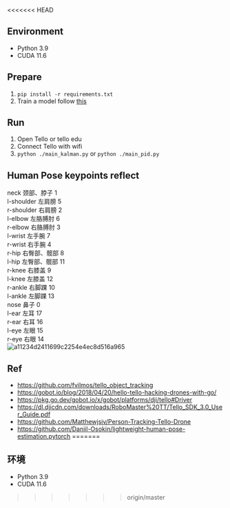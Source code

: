 <<<<<<< HEAD

## Environment
* Python 3.9
* CUDA 11.6
## Prepare
1.  `pip install -r requirements.txt`
2.  Train a model follow [this](https://github.com/Daniil-Osokin/lightweight-human-pose-estimation.pytorch)
## Run
1.  Open Tello or tello edu
2.  Connect Tello with wifi
3.  `python ./main_kalman.py` or `python ./main_pid.py`

## Human Pose keypoints reflect
neck 颈部、脖子 1  
l-shoulder 左肩膀 5  
r-shoulder 右肩膀 2  
l-elbow 左胳膊肘 6  
r-elbow 右胳膊肘 3  
l-wrist 左手腕 7  
r-wrist 右手腕 4  
r-hip 右臀部、髋部 8  
l-hip 左臀部、髋部 11  
r-knee 右膝盖 9  
l-knee 左膝盖 12  
r-ankle 右脚踝 10  
l-ankle 左脚踝 13  
nose 鼻子 0  
l-ear 左耳 17  
r-ear 右耳 16  
l-eye 左眼 15  
r-eye 右眼 14  
![a11234d2411699c2254e4ec8d516a965](https://github.com/We51ey/tello/assets/161515320/a14428d3-6827-42cc-82ab-956e055cc4ba)


## Ref
*  https://github.com/fvilmos/tello_object_tracking
*  https://gobot.io/blog/2018/04/20/hello-tello-hacking-drones-with-go/
*  https://pkg.go.dev/gobot.io/x/gobot/platforms/dji/tello#Driver
*  https://dl.djicdn.com/downloads/RoboMaster%20TT/Tello_SDK_3.0_User_Guide.pdf
*  https://github.com/Matthewjsiv/Person-Tracking-Tello-Drone
*  https://github.com/Daniil-Osokin/lightweight-human-pose-estimation.pytorch
=======
## 环境
* Python 3.9
* CUDA 11.6
>>>>>>> origin/master
